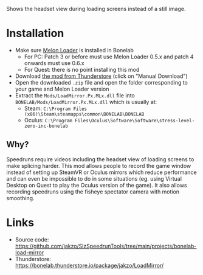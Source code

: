 Shows the headset view during loading screens instead of a still image.

# Installation

- Make sure [Melon Loader](https://melonwiki.xyz/#/?id=what-is-melonloader) is installed in Bonelab
  - For PC: Patch 3 or before must use Melon Loader 0.5.x and patch 4 onwards must use 0.6.x
  - For Quest: there is no point installing this mod
- Download [the mod from Thunderstore](https://bonelab.thunderstore.io/package/jakzo/LoadMirror/) (click on "Manual Download")
- Open the downloaded `.zip` file and open the folder corresponding to your game and Melon Loader version
- Extract the `Mods/LoadMirror.Px.MLx.dll` file into `BONELAB/Mods/LoadMirror.Px.MLx.dll` which is usually at:
  - Steam: `C:\Program Files (x86)\Steam\steamapps\common\BONELAB\BONELAB`
  - Oculus: `C:\Program Files\Oculus\Software\Software\stress-level-zero-inc-bonelab`

## Why?

Speedruns require videos including the headset view of loading screens to make splicing harder. This mod allows people to record the game window instead of setting up SteamVR or Oculus mirrors which reduce performance and can even be impossible to do in some situations (eg. using Virtual Desktop on Quest to play the Oculus version of the game). It also allows recording speedruns using the fisheye spectator camera with motion smoothing.

# Links

- Source code: https://github.com/jakzo/SlzSpeedrunTools/tree/main/projects/bonelab-load-mirror
- Thunderstore: https://bonelab.thunderstore.io/package/jakzo/LoadMirror/
